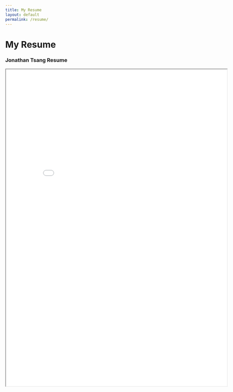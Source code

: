 ```yaml
---
title: My Resume
layout: default
permalink: /resume/
---
```

# My Resume

### Jonathan Tsang Resume

<iframe width="700" height="1000" src="jonathantsangresume.pdf"></iframe>
